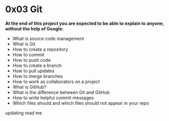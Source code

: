 # 0x03 Git
**At the end of this project you are expected to be able to explain to anyone, without the help of Google:**

- What is source code management
- What is Git
- How to create a repository
- How to commit
- How to push code
- How to create a branch
- How to pull updates
- How to merge branches
- How to work as collaborators on a project
- What is GitHub?
- What is the difference between Git and GitHub
- How to write helpful commit messages
- Which files should and which files should not appear in your repo

updating read me 
